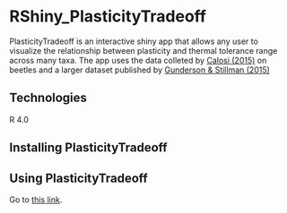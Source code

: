# RShiny_PlasticityTradeoff

PlasticityTradeoff is an interactive shiny app that allows any user to visualize the relationship between plasticity and thermal tolerance range across many taxa. The app uses the data colleted by [Calosi (2015)](https://royalsocietypublishing.org/doi/10.1098/rsbl.2007.0408) on beetles and a larger dataset published by [Gunderson & Stillman (2015)](https://royalsocietypublishing.org/doi/full/10.1098/rspb.2015.0401)

## Technologies
R 4.0

## Installing PlasticityTradeoff


## Using PlasticityTradeoff
Go to [this link](https://huckley.shinyapps.io/RShiny_PlasticityTradeoff/).
